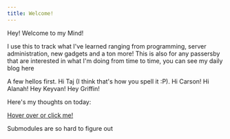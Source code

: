 ```yaml
---
title: Welcome!
---
```

Hey! Welcome to my Mind!

I use this to track what I've learned ranging from programming, server administration, new gadgets and a ton more! This is also for any passersby that are interested in what I'm doing from time to time, you can see my daily blog here

A few hellos first. Hi Taj (I think that's how you spell it :P). Hi Carson! Hi Alanah! Hey Keyvan! Hey Griffin!

Here's my thoughts on today:

[Hover over or click me!](2023-09-23%202.md)

Submodules are so hard to figure out